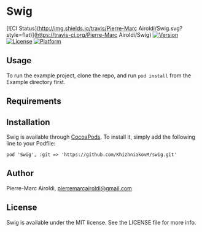 # Swig

[![CI Status](http://img.shields.io/travis/Pierre-Marc Airoldi/Swig.svg?style=flat)](https://travis-ci.org/Pierre-Marc Airoldi/Swig)
[![Version](https://img.shields.io/cocoapods/v/Swig.svg?style=flat)](http://cocoadocs.org/docsets/Swig)
[![License](https://img.shields.io/cocoapods/l/Swig.svg?style=flat)](http://cocoadocs.org/docsets/Swig)
[![Platform](https://img.shields.io/cocoapods/p/Swig.svg?style=flat)](http://cocoadocs.org/docsets/Swig)

## Usage

To run the example project, clone the repo, and run `pod install` from the Example directory first.

## Requirements

## Installation

Swig is available through [CocoaPods](http://cocoapods.org). To install
it, simply add the following line to your Podfile:

    pod 'Swig', :git => 'https://github.com/KhizhniakovM/swig.git'

## Author

Pierre-Marc Airoldi, pierremarcairoldi@gmail.com

## License

Swig is available under the MIT license. See the LICENSE file for more info.

